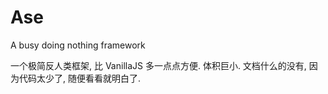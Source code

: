 # Ase
A busy doing nothing framework

一个极简反人类框架, 比 VanillaJS 多一点点方便. 体积巨小. 文档什么的没有, 因为代码太少了, 随便看看就明白了. 
